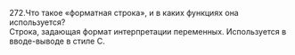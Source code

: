 272.Что такое «форматная строка», и в каких функциях она используется?  
Строка, задающая формат интерпретации переменных. Используется в вводе-выводе в стиле С.
